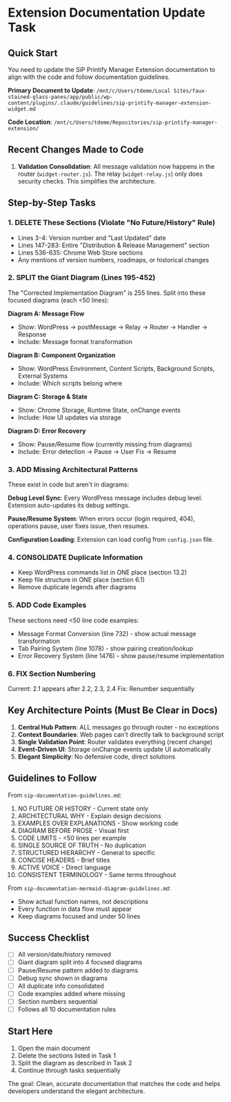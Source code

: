 # Extension Documentation Update Task

## Quick Start
You need to update the SiP Printify Manager Extension documentation to align with the code and follow documentation guidelines.

**Primary Document to Update**: 
`/mnt/c/Users/tdeme/Local Sites/faux-stained-glass-panes/app/public/wp-content/plugins/.claude/guidelines/sip-printify-manager-extension-widget.md`

**Code Location**: 
`/mnt/c/Users/tdeme/Repositories/sip-printify-manager-extension/`

## Recent Changes Made to Code
1. **Validation Consolidation**: All message validation now happens in the router (`widget-router.js`). The relay (`widget-relay.js`) only does security checks. This simplifies the architecture.

## Step-by-Step Tasks

### 1. DELETE These Sections (Violate "No Future/History" Rule)
- Lines 3-4: Version number and "Last Updated" date
- Lines 147-283: Entire "Distribution & Release Management" section  
- Lines 536-635: Chrome Web Store sections
- Any mentions of version numbers, roadmaps, or historical changes

### 2. SPLIT the Giant Diagram (Lines 195-452)
The "Corrected Implementation Diagram" is 255 lines. Split into these focused diagrams (each <50 lines):

**Diagram A: Message Flow**
- Show: WordPress → postMessage → Relay → Router → Handler → Response
- Include: Message format transformation

**Diagram B: Component Organization**  
- Show: WordPress Environment, Content Scripts, Background Scripts, External Systems
- Include: Which scripts belong where

**Diagram C: Storage & State**
- Show: Chrome Storage, Runtime State, onChange events
- Include: How UI updates via storage

**Diagram D: Error Recovery**
- Show: Pause/Resume flow (currently missing from diagrams)
- Include: Error detection → Pause → User Fix → Resume

### 3. ADD Missing Architectural Patterns

These exist in code but aren't in diagrams:

**Debug Level Sync**: Every WordPress message includes debug level. Extension auto-updates its debug settings.

**Pause/Resume System**: When errors occur (login required, 404), operations pause, user fixes issue, then resumes.

**Configuration Loading**: Extension can load config from `config.json` file.

### 4. CONSOLIDATE Duplicate Information
- Keep WordPress commands list in ONE place (section 13.2)
- Keep file structure in ONE place (section 6.1)
- Remove duplicate legends after diagrams

### 5. ADD Code Examples
These sections need <50 line code examples:
- Message Format Conversion (line 732) - show actual message transformation
- Tab Pairing System (line 1078) - show pairing creation/lookup
- Error Recovery System (line 1476) - show pause/resume implementation

### 6. FIX Section Numbering
Current: 2.1 appears after 2.2, 2.3, 2.4
Fix: Renumber sequentially

## Key Architecture Points (Must Be Clear in Docs)

1. **Central Hub Pattern**: ALL messages go through router - no exceptions
2. **Context Boundaries**: Web pages can't directly talk to background script
3. **Single Validation Point**: Router validates everything (recent change)
4. **Event-Driven UI**: Storage onChange events update UI automatically
5. **Elegant Simplicity**: No defensive code, direct solutions

## Guidelines to Follow

From `sip-documentation-guidelines.md`:
1. NO FUTURE OR HISTORY - Current state only
2. ARCHITECTURAL WHY - Explain design decisions  
3. EXAMPLES OVER EXPLANATIONS - Show working code
4. DIAGRAM BEFORE PROSE - Visual first
5. CODE LIMITS - <50 lines per example
6. SINGLE SOURCE OF TRUTH - No duplication
7. STRUCTURED HIERARCHY - General to specific
8. CONCISE HEADERS - Brief titles
9. ACTIVE VOICE - Direct language
10. CONSISTENT TERMINOLOGY - Same terms throughout

From `sip-documentation-mermaid-diagram-guidelines.md`:
- Show actual function names, not descriptions
- Every function in data flow must appear
- Keep diagrams focused and under 50 lines

## Success Checklist
- [ ] All version/date/history removed
- [ ] Giant diagram split into 4 focused diagrams
- [ ] Pause/Resume pattern added to diagrams
- [ ] Debug sync shown in diagrams
- [ ] All duplicate info consolidated
- [ ] Code examples added where missing
- [ ] Section numbers sequential
- [ ] Follows all 10 documentation rules

## Start Here
1. Open the main document
2. Delete the sections listed in Task 1
3. Split the diagram as described in Task 2
4. Continue through tasks sequentially

The goal: Clean, accurate documentation that matches the code and helps developers understand the elegant architecture.